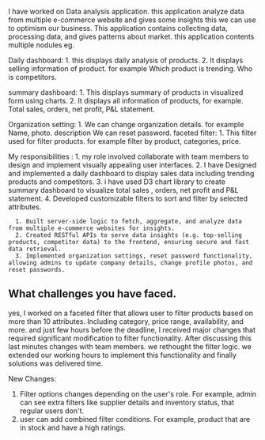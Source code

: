 
I have worked on Data analysis application.
this application analyze data from multiple e-commerce website and gives some insights this we can use to optimism our business.
This application contains collecting data, processing data, and gives patterns about market.
this application contents multiple nodules eg. 
  
 Daily dashboard: 
           1. this displays daily analysis of products.
           2. It displays selling information of product.
              for example 
                Which product is trending.
                Who is competitors. 

  summary dashboard:
           1. This displays summary of products in visualized form using charts.
           2. It displays all information of products,
              for example. 
              Total sales,  orders, net profit, P&L statement.

  Organization setting:
            1.  We can change organization details.
                for example
                    Name, photo. description
                    We can reset password.
  faceted filter: 
            1. This filter used for filter products.
               for example 
                   filter by product, categories, price.

My responsibilities :
      1. my role involved collaborate with team members to design and implement visually appealing user interfaces.
      2. I have Designed and implemented a daily dashboard to display sales data including trending products and competitors.
      3. i have used D3 chart library to create summary dashboard to visualize total sales , orders, net profit and P&L statement.
      4. Developed customizable filters to sort and filter by selected attributes.

      1. Built server-side logic to fetch, aggregate, and analyze data from multiple e-commerce websites for insights.
      2. Created RESTful APIs to serve data insights (e.g. top-selling products, competitor data) to the frontend, ensuring secure and fast data retrieval.
      3. Implemented organization settings, reset password functionality, allowing admins to update company details, change profile photos, and reset passwords.

## What challenges you have faced.

yes, I worked on a faceted filter that allows user to filter products based on more than 10 attributes. Including category, price range, availability, and more.
and just few hours before the deadline, I received major changes that required significant modification to filter functionality.
After discussing this last minutes changes with team members. we rethought the filter logic. we extended our working hours to implement this functionality and finally solutions was delivered time.

New Changes:
1. Filter options changes depending on the user's role. For example, admin can see extra filters like supplier details and inventory status, that regular users don't.
2. user can add combined filter conditions. For example, product that are in stock and have a high ratings. 


      
      

